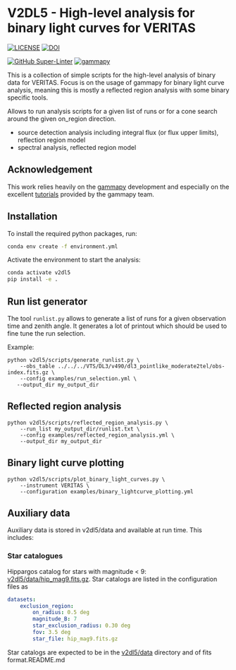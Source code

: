 # V2DL5 - High-level analysis for binary light curves for VERITAS

[![LICENSE](https://img.shields.io/badge/License-BSD_3--Clause-blue.svg)](https://github.com/GernotMaier/V2DL5-Binary-Analysis/blob/main/LICENSE)
[![DOI](https://zenodo.org/badge/673002313.svg)](https://zenodo.org/badge/latestdoi/673002313)

[![GitHub Super-Linter](https://github.com/GernotMaier/V2DL5/actions/workflows/linter.yml/badge.svg)](https://github.com/marketplace/actions/super-linter)
[![gammapy](https://img.shields.io/badge/powered%20by-gammapy-orange.svg?style=flat)](https://www.gammapy.org/)

This is a collection of simple scripts for the high-level analysis of binary data for VERITAS. 
Focus is on the usage of gammapy for binary light curve analysis, meaning this is mostly a reflected region analysis with some binary specific tools.

Allows to run analysis scripts for a given list of runs or for a cone search around the given on\_region direction.

- source detection analysis including integral flux (or flux upper limits), reflection region model
- spectral analysis, reflected region model

## Acknowledgement

This work relies heavily on the [gammapy](https://gammapy.org/) development and especially on the excellent [tutorials](https://docs.gammapy.org/1.1/tutorials/index.html) provided by the gammapy team.

## Installation

To install the required python packages, run:

```bash
conda env create -f environment.yml
```

Activate the environment to start the analysis:

```bash
conda activate v2dl5
pip install -e .
```

## Run list generator

The tool `runlist.py` allows to generate a list of runs for a given observation time and zenith angle.
It generates a lot of printout which should be used to fine tune the run selection.

Example:

```console
python v2dl5/scripts/generate_runlist.py \
    --obs_table ../../../VTS/DL3/v490/dl3_pointlike_moderate2tel/obs-index.fits.gz \
    --config examples/run_selection.yml \
   --output_dir my_output_dir
```

## Reflected region analysis

```console
python v2dl5/scripts/reflected_region_analysis.py \
    --run_list my_output_dir/runlist.txt \
    --config examples/reflected_region_analysis.yml \
    --output_dir my_output_dir
```

## Binary light curve plotting

```console
python v2dl5/scripts/plot_binary_light_curves.py \
    --instrument VERITAS \
    --configuration examples/binary_lightcurve_plotting.yml
```

## Auxiliary data

Auxiliary data is stored in v2dl5/data and available at run time. This includes:

### Star catalogues

Hippargos catalog for stars with magnitude < 9: [v2dl5/data/hip_mag9.fits.gz](v2dl5/data/hip_mag9.fits.gz).
Star catalogs are listed in the configuration files as

```yaml
datasets:
    exclusion_region:
        on_radius: 0.5 deg
        magnitude_B: 7
        star_exclusion_radius: 0.30 deg
        fov: 3.5 deg
        star_file: hip_mag9.fits.gz
```

Star catalogs are expected to be in the [v2dl5/data](v2dl5/data) directory and of fits format.README.md
